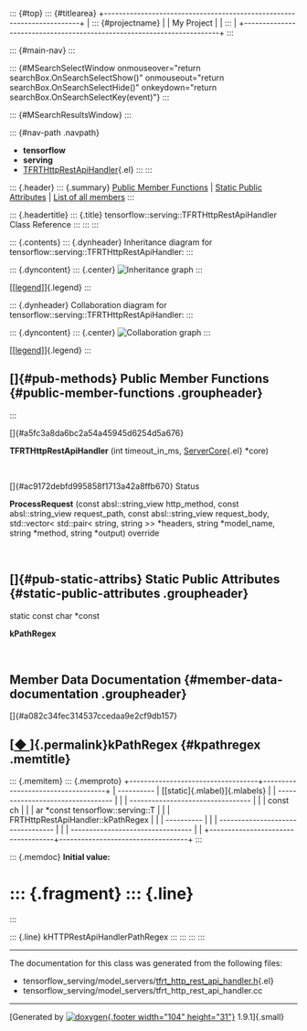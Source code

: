 ::: {#top}
::: {#titlearea}
+-----------------------------------------------------------------------+
| ::: {#projectname}                                                    |
| My Project                                                            |
| :::                                                                   |
+-----------------------------------------------------------------------+
:::

::: {#main-nav}
:::

::: {#MSearchSelectWindow onmouseover="return searchBox.OnSearchSelectShow()" onmouseout="return searchBox.OnSearchSelectHide()" onkeydown="return searchBox.OnSearchSelectKey(event)"}
:::

::: {#MSearchResultsWindow}
:::

::: {#nav-path .navpath}
-   **tensorflow**
-   **serving**
-   [TFRTHttpRestApiHandler](classtensorflow_1_1serving_1_1TFRTHttpRestApiHandler.html){.el}
:::
:::

::: {.header}
::: {.summary}
[Public Member Functions](#pub-methods) \| [Static Public
Attributes](#pub-static-attribs) \| [List of all
members](classtensorflow_1_1serving_1_1TFRTHttpRestApiHandler-members.html)
:::

::: {.headertitle}
::: {.title}
tensorflow::serving::TFRTHttpRestApiHandler Class Reference
:::
:::
:::

::: {.contents}
::: {.dynheader}
Inheritance diagram for tensorflow::serving::TFRTHttpRestApiHandler:
:::

::: {.dyncontent}
::: {.center}
![Inheritance
graph](classtensorflow_1_1serving_1_1TFRTHttpRestApiHandler__inherit__graph.png)
:::

[\[[legend](graph_legend.html)\]]{.legend}
:::

::: {.dynheader}
Collaboration diagram for tensorflow::serving::TFRTHttpRestApiHandler:
:::

::: {.dyncontent}
::: {.center}
![Collaboration
graph](classtensorflow_1_1serving_1_1TFRTHttpRestApiHandler__coll__graph.png)
:::

[\[[legend](graph_legend.html)\]]{.legend}
:::

[]{#pub-methods} Public Member Functions {#public-member-functions .groupheader}
----------------------------------------
:::

[]{#a5fc3a8da6bc2a54a45945d6254d5a676}  

**TFRTHttpRestApiHandler** (int timeout\_in\_ms,
[ServerCore](classtensorflow_1_1serving_1_1ServerCore.html){.el} \*core)

 

[]{#ac9172debfd995858f1713a42a8ffb670} Status 

**ProcessRequest** (const absl::string\_view http\_method, const
absl::string\_view request\_path, const absl::string\_view
request\_body, std::vector\< std::pair\< string, string \>\> \*headers,
string \*model\_name, string \*method, string \*output) override

 

[]{#pub-static-attribs} Static Public Attributes {#static-public-attributes .groupheader}
------------------------------------------------

static const char \*const 

**kPathRegex**

 

Member Data Documentation {#member-data-documentation .groupheader}
-------------------------

[]{#a082c34fec314537ccedaa9e2cf9db157}

[[◆ ](#a082c34fec314537ccedaa9e2cf9db157)]{.permalink}kPathRegex {#kpathregex .memtitle}
----------------------------------------------------------------

::: {.memitem}
::: {.memproto}
+-----------------------------------+-----------------------------------+
|   ----------                      | [[static]{.mlabel}]{.mlabels}     |
| --------------------------------- |                                   |
| --------------------------------- |                                   |
|   const ch                        |                                   |
| ar \*const tensorflow::serving::T |                                   |
| FRTHttpRestApiHandler::kPathRegex |                                   |
|   ----------                      |                                   |
| --------------------------------- |                                   |
| --------------------------------- |                                   |
+-----------------------------------+-----------------------------------+
:::

::: {.memdoc}
**Initial value:**

::: {.fragment}
::: {.line}
=
:::

::: {.line}
kHTTPRestApiHandlerPathRegex
:::
:::
:::
:::

------------------------------------------------------------------------

The documentation for this class was generated from the following files:

-   tensorflow\_serving/model\_servers/[tfrt\_http\_rest\_api\_handler.h](tfrt__http__rest__api__handler_8h_source.html){.el}
-   tensorflow\_serving/model\_servers/tfrt\_http\_rest\_api\_handler.cc

------------------------------------------------------------------------

[Generated by [![doxygen](doxygen.svg){.footer width="104"
height="31"}](https://www.doxygen.org/index.html) 1.9.1]{.small}
